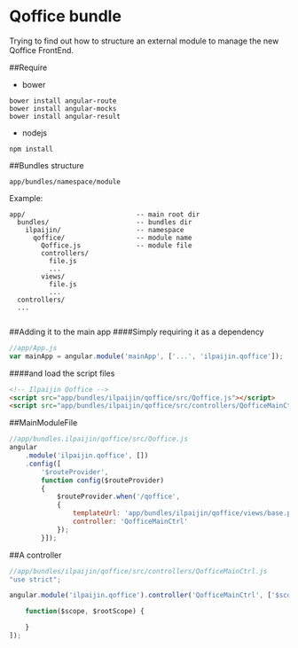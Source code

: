 Qoffice bundle
===========

Trying to find out how to structure an external module to manage the new Qoffice FrontEnd. 

##Require

* bower

```shell
bower install angular-route
bower install angular-mocks
bower install angular-result
```
* nodejs

```shell
npm install
```

##Bundles structure

    app/bundles/namespace/module

Example:

```dir
app/                            -- main root dir
  bundles/                      -- bundles dir
    ilpaijin/                   -- namespace
      qoffice/                  -- module name
        Qoffice.js              -- module file
        controllers/
          file.js
          ...
        views/
          file.js
          ...
  controllers/
  ...
    
```

##Adding it to the main app
####Simply requiring it as a dependency
```js
//app/App.js
var mainApp = angular.module('mainApp', ['...', 'ilpaijin.qoffice']);
``` 
####and load the script files
```html
<!-- Ilpaijin Qoffice -->
<script src="app/bundles/ilpaijin/qoffice/src/Qoffice.js"></script>
<script src="app/bundles/ilpaijin/qoffice/src/controllers/QofficeMainCtrl.js"></script>
```


##MainModuleFile
```js
//app/bundles.ilpaijin/qoffice/src/Qoffice.js
angular
    .module('ilpaijin.qoffice', [])
    .config([
        '$routeProvider', 
        function config($routeProvider) 
        {
            $routeProvider.when('/qoffice', 
            {
                templateUrl: 'app/bundles/ilpaijin/qoffice/views/base.php',
                controller: 'QofficeMainCtrl'
            });
        }]);
```

##A controller
```js
//app/bundles/ilpaijin/qoffice/src/controllers/QofficeMainCtrl.js
"use strict";

angular.module('ilpaijin.qoffice').controller('QofficeMainCtrl', ['$scope', '$rootScope',

    function($scope, $rootScope) {

    }
]);
```